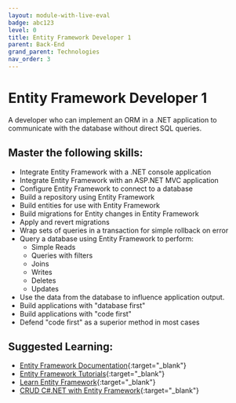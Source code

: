 ```yaml
---
layout: module-with-live-eval
badge: abc123
level: 0
title: Entity Framework Developer 1
parent: Back-End
grand_parent: Technologies
nav_order: 3
---
```

# Entity Framework Developer 1

A developer who can implement an ORM in a .NET application to communicate with the database without direct SQL queries.

## Master the following skills:

- Integrate Entity Framework with a .NET console application
- Integrate Entity Framework with an ASP.NET MVC application
- Configure Entity Framework to connect to a database
- Build a repository using Entity Framework
- Build entities for use with Entity Framework
- Build migrations for Entity changes in Entity Framework
- Apply and revert migrations
- Wrap sets of queries in a transaction for simple rollback on error
- Query a database using Entity Framework to perform:
  - Simple Reads
  - Queries with filters
  - Joins
  - Writes
  - Deletes
  - Updates
- Use the data from the database to influence application output.
- Build applications with "database first"
- Build applications with "code first"
- Defend "code first" as a superior method in most cases

## Suggested Learning:

- [Entity Framework Documentation](https://docs.microsoft.com/en-us/ef/){:target="\_blank"}
- [Entity Framework Tutorials](https://www.entityframeworktutorial.net/){:target="\_blank"}
- [Learn Entity Framework](https://www.udemy.com/course/learn-entity-framework/){:target="\_blank"}
- [CRUD C#.NET with Entity Framework](https://www.udemy.com/course/crud-cnet-with-entity-framework/){:target="\_blank"}
